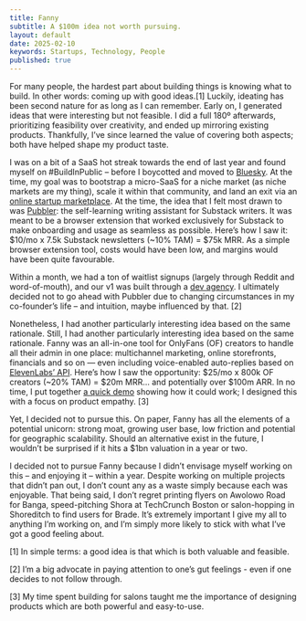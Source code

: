 ```yaml
---
title: Fanny
subtitle: A $100m idea not worth pursuing.
layout: default
date: 2025-02-10
keywords: Startups, Technology, People
published: true
---
```


For many people, the hardest part about building things is knowing what to build. In other words: coming up with good ideas.\[1\] Luckily, ideating has been second nature for as long as I can remember. Early on, I generated ideas that were interesting but not feasible. I did a full 180º afterwards, prioritizing feasibility over creativity, and ended up mirroring existing products. Thankfully, I’ve since learned the value of covering both aspects; both have helped shape my product taste.

I was on a bit of a SaaS hot streak towards the end of last year and found myself on #BuildInPublic – before I boycotted and moved to [Bluesky](https://bsky.app). At the time, my goal was to bootstrap a micro-SaaS for a niche market (as niche markets are my thing), scale it within that community, and land an exit via an [online startup marketplace](https://acquire.com). At the time, the idea that I felt most drawn to was [Pubbler](https://pubbler.pro): the self-learning writing assistant for Substack writers. It was meant to be a browser extension that worked exclusively for Substack to make onboarding and usage as seamless as possible. Here’s how I saw it: $10/mo x 7.5k Substack newsletters (~10% TAM) = $75k MRR. As a simple browser extension tool, costs would have been low, and margins would have been quite favourable.

Within a month, we had a ton of waitlist signups (largely through Reddit and word-of-mouth), and our v1 was built through a [dev agency](https://crakoan.studio). I ultimately decided not to go ahead with Pubbler due to changing circumstances in my co-founder’s life – and intuition, maybe influenced by that. \[2\]

Nonetheless, I had another particularly interesting idea based on the same rationale. Still, I had another particularly interesting idea based on the same rationale. Fanny was an all-in-one tool for OnlyFans (OF) creators to handle all their admin in one place: multichannel marketing, online storefronts, financials and so on — even including voice-enabled auto-replies based on [ElevenLabs’ API](http://elevenlabs.io). Here’s how I saw the opportunity: $25/mo x 800k OF creators (~20% TAM) = $20m MRR… and potentially over $100m ARR. In no time, I put together [a quick demo](https://www.dropbox.com/scl/fi/i9jv3h9yxinfqhjlt6m73/fanny-demo.mov?rlkey=vf51s9ia35u2ypn45nos8eopk&st=mxfe1ca9&dl=0) showing how it could work; I designed this with a focus on product empathy. \[3\]

Yet, I decided not to pursue this. On paper, Fanny has all the elements of a potential unicorn: strong moat, growing user base, low friction and potential for geographic scalability. Should an alternative exist in the future, I wouldn’t be surprised if it hits a $1bn valuation in a year or two.

I decided not to pursue Fanny because I didn’t envisage myself working on this – and enjoying it – within a year. Despite working on multiple projects that didn’t pan out, I don’t count any as a waste simply because each was enjoyable. That being said, I don’t regret printing flyers on Awolowo Road for Banga, speed-pitching Shora at TechCrunch Boston or salon-hopping in Shoreditch to find users for Brade. It’s extremely important I give my all to anything I’m working on, and I’m simply more likely to stick with what I’ve got a good feeling about. 

\[1\] In simple terms: a good idea is that which is both valuable and feasible. 

\[2\] I’m a big advocate in paying attention to one’s gut feelings - even if one decides to not follow through.

\[3\] My time spent building for salons taught me the importance of designing products which are both powerful and easy-to-use.
